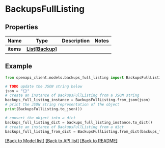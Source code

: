 # BackupsFullListing


## Properties

Name | Type | Description | Notes
------------ | ------------- | ------------- | -------------
**items** | [**List[Backup]**](Backup.md) |  | 

## Example

```python
from openapi_client.models.backups_full_listing import BackupsFullListing

# TODO update the JSON string below
json = "{}"
# create an instance of BackupsFullListing from a JSON string
backups_full_listing_instance = BackupsFullListing.from_json(json)
# print the JSON string representation of the object
print(BackupsFullListing.to_json())

# convert the object into a dict
backups_full_listing_dict = backups_full_listing_instance.to_dict()
# create an instance of BackupsFullListing from a dict
backups_full_listing_from_dict = BackupsFullListing.from_dict(backups_full_listing_dict)
```
[[Back to Model list]](../README.md#documentation-for-models) [[Back to API list]](../README.md#documentation-for-api-endpoints) [[Back to README]](../README.md)


